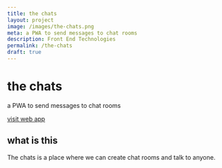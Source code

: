 ```yaml
---
title: the chats
layout: project
image: /images/the-chats.png
meta: a PWA to send messages to chat rooms
description: Front End Technologies
permalink: /the-chats
draft: true
---
```


# the chats

<p class="project__intro">
    a PWA to send messages to chat rooms
</p>

<p class="project__intro">
    <a href="https://the-chats.netlify.app/login" class="project__intro">
        visit web app
    </a>
</p>

## what is this

The chats is a place where we can create chat rooms and talk to anyone.
